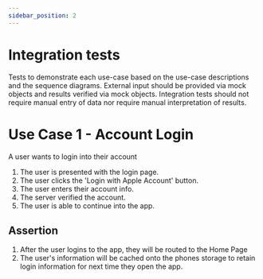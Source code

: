 ```yaml
---
sidebar_position: 2
---
```

# Integration tests

Tests to demonstrate each use-case based on the use-case descriptions and the sequence diagrams. External input should be provided via mock objects and results verified via mock objects. Integration tests should not require manual entry of data nor require manual interpretation of results.

# Use Case 1 - Account Login

A user wants to login into their account

1. The user is presented with the login page.
2. The user clicks the 'Login with Apple Account' button.
3. The user enters their account info.
4. The server verified the account.
5. The user is able to continue into the app.

## Assertion

1. After the user logins to the app, they will be routed to the Home Page
2. The user's information will be cached onto the phones storage to retain login information for next time they open the app.
